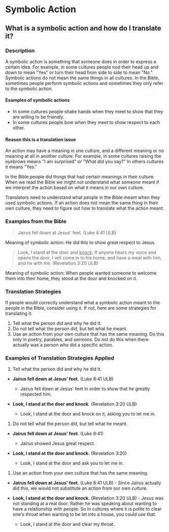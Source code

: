 # Symbolic Action #

## What is a symbolic action and how do I translate it? ##



### Description

A symbolic action is something that someone does in order to express a certain idea. For example, in some cultures people nod their head up and down to mean "Yes" or turn their head from side to side to mean "No." Symbolic actions do not mean the same things in all cultures. In the Bible, sometimes people perform symbolic actions and sometimes they only refer to the symbolic action.

#### Examples of symbolic actions

* In some cultures people shake hands when they meet to show that they are willing to be friendly.
* In some cultures people bow when they  meet to show respect to each other.

#### Reason this is a translation issue

An action may have a meaning in one culture, and a different meaning or no meaning at all in another culture.  For example, in some cultures raising the eyebrows means "I am surprised" or "What did you say?" In others cultures it means "Yes."

In the Bible people did things that had certain meanings in their culture. When we read the Bible we might not understand what someone meant if we interpret the action based on what it means in our own culture.

Translators need to understand what people in the Bible meant when they used symbolic actions. If an action does not mean the same thing in their own culture, they need to figure out how to translate what the action meant.

### Examples from the Bible

>Jairus fell down at Jesus' feet.  (Luke 8:41 ULB)

Meaning of symbolic action: He did this to show great respect to Jesus.
>Look, I stand at the door and <u>knock</u>. If anyone hears my voice and opens the door, I will come in to his home, and have a meal with him, and he with me. (Revelation 3:20 ULB)

Meaning of symbolic action: When people wanted someone to welcome them into their home, they stood at the door and knocked on it.

### Translation Strategies

If people would correctly understand what a symbolic action meant to the people in the Bible, consider using it. If not, here are some strategies for translating it.

1. Tell what the person did and why he did it.
1. Do not tell what the person did, but tell what he meant.
1. Use an action from your own culture that has the same meaning. Do this only in poetry, parables, and sermons. Do not do this when there actually was a person who did a specific action.

### Examples of Translation Strategies Applied

1. Tell what the person did and why he did it.

  * **Jairus fell down at Jesus' feet.** (Luke 8:41 ULB)
      * Jairus fell down at Jesus' feet in order to show that he greatly respected him.

  * **Look, I stand at the door and knock.** (Revelation 3:20 ULB)
      * Look, I stand at the door and knock on it, asking you to let me in.

1. Do not tell what the person did, but tell what he meant.

  * **Jairus fell down at Jesus' feet.** (Luke 8:41)
      * Jairus showed Jesus great respect.

  * **Look, I stand at the door and knock.** (Revelation 3:20)
      * Look, I stand at the door and ask you to let me in.

1. Use an action from your own culture that has the same meaning.

  * **Jairus fell down at Jesus' feet.** (Luke 8:41 ULB) - Since Jairus actually did this, we would not substitute an action from our own culture.

  * **Look, I stand at the door and knock.** (Revelation 3:20 ULB) -  Jesus was not standing at a real door. Rather he was speaking about wanting to have a relationship with people. So in cultures where it is polite to clear one's throat when wanting to be let into a house, you could use that.
      * Look, I stand at the door and clear my throat.

